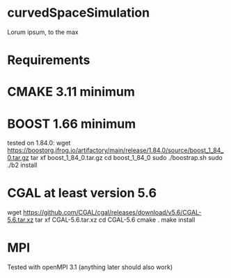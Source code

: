 # curvedSpaceSimulation

Lorum ipsum, to the max

# Requirements

# CMAKE 3.11 minimum

# BOOST 1.66 minimum

tested on 1.84.0:
wget https://boostorg.jfrog.io/artifactory/main/release/1.84.0/source/boost_1_84_0.tar.gz
tar xf boost_1_84_0.tar.gz
cd boost_1_84_0
sudo ./boostrap.sh
sudo ./b2 install

# CGAL at least version 5.6 

wget https://github.com/CGAL/cgal/releases/download/v5.6/CGAL-5.6.tar.xz
tar xf CGAL-5.6.tar.xz
cd CGAL-5.6
cmake .
make install

# MPI
Tested with openMPI 3.1 (anything later should also work)
